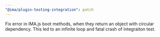 ```yaml
---
"@ima/plugin-testing-integration": patch
---
```


Fix error in IMA.js boot methods, when they return an object with circular dependency. This led to an infinite loop and fatal crash of integraiton test.
